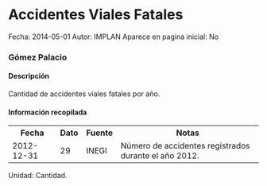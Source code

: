 Accidentes Viales Fatales
=====

Fecha: 2014-05-01
Autor: IMPLAN
Aparece en pagina inicial: No

### Gómez Palacio

#### Descripción

Cantidad de accidentes viales fatales por año.

#### Información recopilada

<table class="table table-hover table-bordered">
  <tr><th>Fecha</th><th>Dato</th><th>Fuente</th><th>Notas</th></tr>
  <tr><td>2012-12-31</td><td>29</td><td>INEGI</td><td>Número de accidentes registrados durante el año 2012.</td></tr>
</table>

Unidad: Cantidad.
